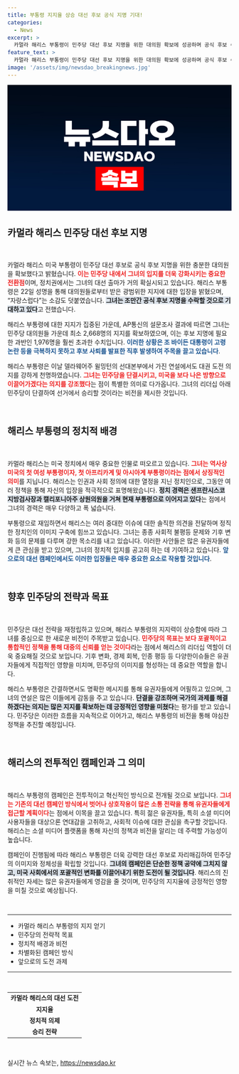 ```yaml
---
title: 부통령 지지율 상승 대선 후보 공식 지명 기대!
categories:
  - News
excerpt: >
  카멀라 해리스 부통령이 민주당 대선 후보 지명을 위한 대의원 확보에 성공하며 공식 후보 수락을 앞두고 있습니다. 조 바이든 대통령의 사퇴 이후, 해리스는 당을 단결시킬 의지를 강조하며 대선 레이스에 본격 돌입했습니다.
feature_text: >
  카멀라 해리스 부통령이 민주당 대선 후보 지명을 위한 대의원 확보에 성공하며 공식 후보 수락을 앞두고 있습니다. 조 바이든 대통령의 사퇴 이후, 해리스는 당을 단결시킬 의지를 강조하며 대선 레이스에 본격 돌입했습니다.
image: '/assets/img/newsdao_breakingnews.jpg'
---
```


<p><img src="/assets/img/newsdao_breakingnews.jpg" alt="firstkoreanews 속보" /></p>

<h2 data-ke-size="size26">카멀라 해리스 민주당 대선 후보 지명</h2>

<p data-ke-size="size16">&nbsp;</p>

<p>카멀라 해리스 미국 부통령이 민주당 대선 후보로 공식 후보 지명을 위한 충분한 대의원을 확보했다고 밝혔습니다. <b><span style="color: #ee2323;">이는 민주당 내에서 그녀의 입지를 더욱 강화시키는 중요한 전환점</span></b>이며, 정치권에서는 그녀의 대선 출마가 거의 확실시되고 있습니다. 해리스 부통령은 22일 성명을 통해 대의원들로부터 받은 광범위한 지지에 대한 입장을 밝혔으며, “자랑스럽다”는 소감도 덧붙였습니다. <b><span style="background-color: #21538527;">그녀는 조만간 공식 후보 지명을 수락할 것으로 기대하고 있다</span></b>고 전했습니다.</p>

<p>해리스 부통령에 대한 지지가 집중된 가운데, AP통신의 설문조사 결과에 따르면 그녀는 민주당 대의원들 가운데 최소 2,668명의 지지를 확보하였으며, 이는 후보 지명에 필요한 과반인 1,976명을 훨씬 초과한 수치입니다. <b><span style="color: #1a5490;">이러한 상황은 조 바이든 대통령이 고령 논란 등을 극복하지 못하고 후보 사퇴를 발표한 직후 발생하여 주목을 끌고 있습니다</span></b>.</p>

<p>해리스 부통령은 이날 델라웨어주 윌밍턴의 선대본부에서 가진 연설에서도 대권 도전 의지를 강하게 천명하였습니다. <b><span style="color: #ee2323;">그녀는 민주당을 단결시키고, 미국을 보다 나은 방향으로 이끌어가겠다는 의지를 강조했다</span></b>는 점이 특별한 의미로 다가옵니다. 그녀의 리더십 아래 민주당이 단결하여 선거에서 승리할 것이라는 비전을 제시한 것입니다.</p>

<p data-ke-size="size16">&nbsp;</p>

<h2 data-ke-size="size26">해리스 부통령의 정치적 배경</h2>

<p data-ke-size="size16">&nbsp;</p>

<p>카멀라 해리스는 미국 정치에서 매우 중요한 인물로 떠오르고 있습니다. <b><span style="color: #ee2323;">그녀는 역사상 미국의 첫 여성 부통령이자, 첫 아프리카계 및 아시아계 부통령이라는 점에서 상징적인 의미</span></b>를 지닙니다. 해리스는 인권과 사회 정의에 대한 열정을 지닌 정치인으로, 그동안 여러 정책을 통해 자신의 입장을 적극적으로 표명해왔습니다. <b><span style="background-color: #21538527;">정치 경력은 샌프란시스코 지방검사장과 캘리포니아주 상원의원을 거쳐 현재 부통령으로 이어지고 있다</span></b>는 점에서 그녀의 경력은 매우 다양하고 폭 넓습니다.</p>

<p>부통령으로 재임하면서 해리스는 여러 중대한 이슈에 대한 솔직한 의견을 전달하며 정직한 정치인의 이미지 구축에 힘쓰고 있습니다. 그녀는 종종 사회적 불평등 문제와 기후 변화 등의 문제를 다루며 강한 목소리를 내고 있습니다. 이러한 사안들은 많은 유권자들에게 큰 관심을 받고 있으며, 그녀의 정치적 입지를 공고히 하는 데 기여하고 있습니다. <b><span style="color: #1a5490;">앞으로의 대선 캠페인에서도 이러한 입장들은 매우 중요한 요소로 작용할 것입니다</span></b>.</p>

<p data-ke-size="size16">&nbsp;</p>

<h2 data-ke-size="size26">향후 민주당의 전략과 목표</h2>

<p data-ke-size="size16">&nbsp;</p>

<p>민주당은 대선 전략을 재정립하고 있으며, 해리스 부통령의 지지력이 상승함에 따라 그녀를 중심으로 한 새로운 비전이 주목받고 있습니다. <b><span style="color: #ee2323;">민주당의 목표는 보다 포괄적이고 통합적인 정책을 통해 대중의 신뢰를 얻는 것이다</span></b>라는 점에서 해리스의 리더십 역할이 더욱 중요해질 것으로 보입니다. 기후 변화, 경제 회복, 인종 평등 등 다양한이슈들은 유권자들에게 직접적인 영향을 미치며, 민주당의 이미지를 형성하는 데 중요한 역할을 합니다.</p>

<p>해리스 부통령은 간결하면서도 명확한 메시지를 통해 유권자들에게 어필하고 있으며, 그녀의 연설은 많은 이들에게 감동을 주고 있습니다. <b><span style="background-color: #21538527;">단결을 강조하며 국가의 과제를 해결하겠다는 의지는 많은 지지를 확보하는 데 긍정적인 영향을 미쳤다</span></b>는 평가를 받고 있습니다. 민주당은 이러한 흐름을 지속적으로 이어가고, 해리스 부통령의 비전을 통해 야심찬 정책을 추진할 예정입니다.</p>

<p data-ke-size="size16">&nbsp;</p>

<h2 data-ke-size="size26">해리스의 전투적인 캠페인과 그 의미</h2>

<p data-ke-size="size16">&nbsp;</p>

<p>해리스 부통령의 캠페인은 전투적이고 혁신적인 방식으로 전개될 것으로 보입니다. <b><span style="color: #ee2323;">그녀는 기존의 대선 캠페인 방식에서 벗어나 상호작용이 많은 소통 전략을 통해 유권자들에게 접근할 계획이다</span></b>는 점에서 이목을 끌고 있습니다. 특히 젊은 유권자들, 특히 소셜 미디어 사용자들을 대상으론 연대감을 고취하고, 사회적 이슈에 대한 관심을 촉구할 것입니다. 해리스는 소셜 미디어 플랫폼을 통해 자신의 정책과 비전을 알리는 데 주력할 가능성이 높습니다.</p>

<p>캠페인이 진행됨에 따라 해리스 부통령은 더욱 강력한 대선 후보로 자리매김하여 민주당의 이미지와 정체성을 확립할 것입니다. <b><span style="background-color: #21538527;">그녀의 캠페인은 단순한 정책 공약에 그치지 않고, 미국 사회에서의 포괄적인 변화를 이끌어내기 위한 도전이 될 것입니다</span></b>. 해리스의 진취적인 자세는 많은 유권자들에게 영감을 줄 것이며, 민주당의 지지율에 긍정적인 영향을 미칠 것으로 예상됩니다.</p>

<p data-ke-size="size16">&nbsp;</p>

<hr />

<ul>
    <li>카멀라 해리스 부통령의 지지 얻기</li>
    <li>민주당의 전략적 목표</li>
    <li>정치적 배경과 비전</li>
    <li>차별화된 캠페인 방식</li>
    <li>앞으로의 도전 과제</li>
</ul>

<hr />

<p data-ke-size="size16">&nbsp;</p>

<table style="width: 100%; border-collapse: collapse;">
    <tr>
        <td style="text-align: center; height: 17px;"><b>카멀라 해리스의 대선 도전</b></td>
    </tr>
    <tr>
        <td style="text-align: center; height: 17px;"><b>지지율</b></td>
    </tr>
    <tr>
        <td style="text-align: center; height: 17px;"><b>정치적 의제</b></td>
    </tr>
    <tr>
        <td style="text-align: center; height: 17px;"><b>승리 전략</b></td>
    </tr>
</table>

<p data-ke-size="size16">&nbsp;</p>
실시간 뉴스 속보는, <a href="https://newsdao.kr" rel="dofollow">https://newsdao.kr</a>


